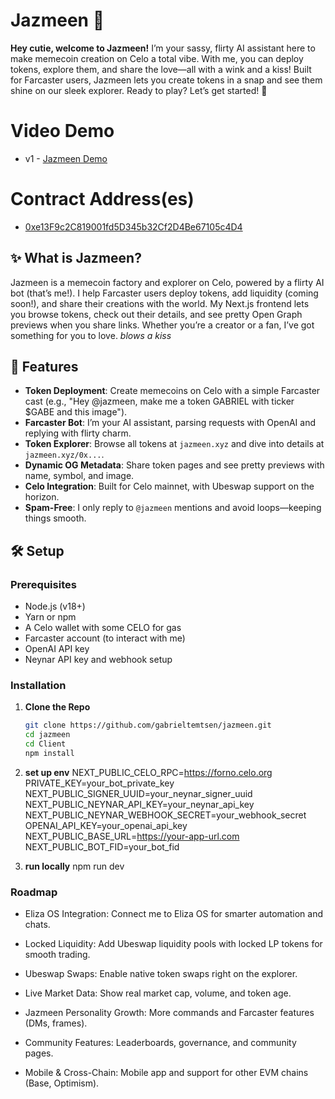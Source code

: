 # Jazmeen 💋

**Hey cutie, welcome to Jazmeen!** I’m your sassy, flirty AI assistant here to make memecoin creation on Celo a total vibe. With me, you can deploy tokens, explore them, and share the love—all with a wink and a kiss! Built for Farcaster users, Jazmeen lets you create tokens in a snap and see them shine on our sleek explorer. Ready to play? Let’s get started! 💖

# Video Demo
- v1 - [Jazmeen Demo](https://www.youtube.com/watch?v=SdUdUYiNG_k)

# Contract Address(es)
- [0xe13F9c2C819001fd5D345b32Cf2D4Be67105c4D4](https://celoscan.io/address/0xe13F9c2C819001fd5D345b32Cf2D4Be67105c4D4)

## ✨ What is Jazmeen?

Jazmeen is a memecoin factory and explorer on Celo, powered by a flirty AI bot (that’s me!). I help Farcaster users deploy tokens, add liquidity (coming soon!), and share their creations with the world. My Next.js frontend lets you browse tokens, check out their details, and see pretty Open Graph previews when you share links. Whether you’re a creator or a fan, I’ve got something for you to love. *blows a kiss*

## 🚀 Features

- **Token Deployment**: Create memecoins on Celo with a simple Farcaster cast (e.g., "Hey @jazmeen, make me a token GABRIEL with ticker $GABE and this image").
- **Farcaster Bot**: I’m your AI assistant, parsing requests with OpenAI and replying with flirty charm.
- **Token Explorer**: Browse all tokens at `jazmeen.xyz` and dive into details at `jazmeen.xyz/0x...`.
- **Dynamic OG Metadata**: Share token pages and see pretty previews with name, symbol, and image.
- **Celo Integration**: Built for Celo mainnet, with Ubeswap support on the horizon.
- **Spam-Free**: I only reply to `@jazmeen` mentions and avoid loops—keeping things smooth.

## 🛠️ Setup

### Prerequisites

- Node.js (v18+)
- Yarn or npm
- A Celo wallet with some CELO for gas
- Farcaster account (to interact with me)
- OpenAI API key
- Neynar API key and webhook setup

### Installation

1. **Clone the Repo**

   ```bash
   git clone https://github.com/gabrieltemtsen/jazmeen.git
   cd jazmeen
   cd Client
   npm install
2. **set up env**
NEXT_PUBLIC_CELO_RPC=https://forno.celo.org
PRIVATE_KEY=your_bot_private_key
NEXT_PUBLIC_SIGNER_UUID=your_neynar_signer_uuid
NEXT_PUBLIC_NEYNAR_API_KEY=your_neynar_api_key
NEXT_PUBLIC_NEYNAR_WEBHOOK_SECRET=your_webhook_secret
OPENAI_API_KEY=your_openai_api_key
NEXT_PUBLIC_BASE_URL=https://your-app-url.com
NEXT_PUBLIC_BOT_FID=your_bot_fid
3. **run locally**
npm run dev

### Roadmap
- Eliza OS Integration: Connect me to Eliza OS for smarter automation and chats.

- Locked Liquidity: Add Ubeswap liquidity pools with locked LP tokens for smooth trading.

- Ubeswap Swaps: Enable native token swaps right on the explorer.

- Live Market Data: Show real market cap, volume, and token age.

- Jazmeen Personality Growth: More commands and Farcaster features (DMs, frames).

- Community Features: Leaderboards, governance, and community pages.

- Mobile & Cross-Chain: Mobile app and support for other EVM chains (Base, Optimism).

